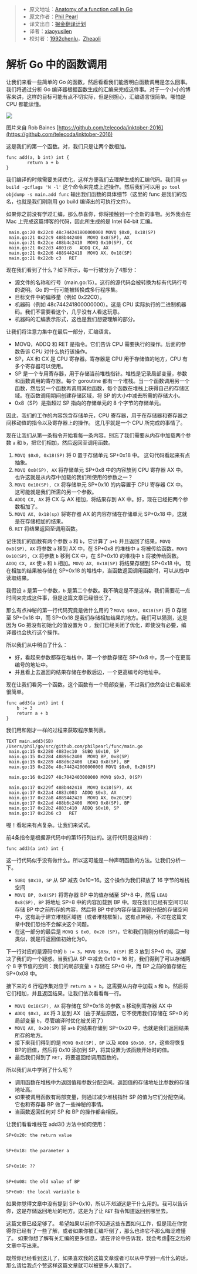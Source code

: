 > * 原文地址：[Anatomy of a function call in Go](https://syslog.ravelin.com/anatomy-of-a-function-call-in-go-f6fc81b80ecc#.povigaliw)
> * 原文作者：[Phil Pearl](https://syslog.ravelin.com/@philpearl?source=post_header_lockup)
> * 译文出自：[掘金翻译计划](https://github.com/xitu/gold-miner)
> * 译者：[xiaoyusilen](http://xiaoyu.world)
> * 校对者：[1992chenlu](https://github.com/1992chenlu)，[Zheaoli](https://github.com/Zheaoli)

# 解析 Go 中的函数调用 #

让我们来看一些简单的 Go 的函数，然后看看我们能否明白函数调用是怎么回事。我们将通过分析 Go 编译器根据函数生成的汇编来完成这件事。对于一个小小的博客来讲，这样的目标可能有点不切实际，但是别担心，汇编语言很简单。哪怕是 CPU 都能读懂。

<img class="progressiveMedia-noscript js-progressiveMedia-inner" src="https://cdn-images-1.medium.com/max/800/1*CKK4XrLm3ylzsQzNbOaroQ.png">

图片来自 Rob Baines [https://github.com/telecoda/inktober-2016](https://github.com/telecoda/inktober-2016)

这是我们的第一个函数。对，我们只是让两个数相加。

```
func add(a, b int) int {
        return a + b
}
```

我们编译的时候需要关闭优化，这样方便我们去理解生成的汇编代码。我们用 `go build -gcflags 'N -l'` 这个命令来完成上述操作。然后我们可以用 `go tool objdump -s main.add func` 输出我们函数的具体细节（这里的 func 是我们的包名，也就是我们刚刚用 go build 编译出的可执行文件）。

如果你之前没有学过汇编，那么恭喜你，你将接触到一个全新的事物。另外我会在 Mac 上完成这篇博客的代码，因此所生成的是 Intel 64-bit 汇编。

```
 main.go:20 0x22c0 48c744241800000000 MOVQ $0x0, 0x18(SP)
 main.go:21 0x22c9 488b442408  MOVQ 0x8(SP), AX
 main.go:21 0x22ce 488b4c2410  MOVQ 0x10(SP), CX
 main.go:21 0x22d3 4801c8   ADDQ CX, AX
 main.go:21 0x22d6 4889442418  MOVQ AX, 0x18(SP)
 main.go:21 0x22db c3   RET
```

现在我们看到了什么？如下所示，每一行被分为了4部分：

- 源文件的名称和行号（main.go:15）。这行的源代码会被转换为标有代码行号的说明。Go 的一行可能被转换成多行程序集。
- 目标文件中的偏移量（例如 0x22C0）。
- 机器码（例如 48c744241800000000）。这是 CPU 实际执行的二进制机器码。我们不需要看这个，几乎没有人看这玩意。
- 机器码的汇编表示形式，这也是我们想要理解的部分。

让我们将注意力集中在最后一部分，汇编语言。

- MOVQ，ADDQ 和 RET 是指令。它们告诉 CPU 需要执行的操作。后面的参数告诉 CPU 对什么执行该操作。
- SP，AX 和 CX 是 CPU 寄存器。寄存器是 CPU 用于存储值的地方，CPU 有多个寄存器可以使用。
- SP 是一个专用寄存器，用于存储当前堆栈指针。堆栈是记录局部变量，参数和函数调用的寄存器。每个 goroutine 都有一个堆栈。当一个函数调用另一个函数，然后另一个函数再调用其他函数，每个函数在堆栈上获得自己的存储区域。在函数调用期间创建存储区域，将 SP 的大小中减去所需的存储大小。
- 0x8（SP）是指超过 SP 指向的存储单元的 8 个字节的存储单元。

因此，我们的工作的内容包含存储单元，CPU 寄存器，用于在存储器和寄存器之间移动值的指令以及寄存器上的操作。 这几乎就是一个 CPU 所完成的事情了。

现在让我们从第一条指令开始看每一条内容。别忘了我们需要从内存中加载两个参数 `a` 和 `b`，把它们相加，然后返回至调用函数。

1. `MOVQ $0x0, 0x18(SP)` 将 0 置于存储单元 SP+0x18 中。 这句代码看起来有点抽象。
2. `MOVQ 0x8(SP), AX` 将存储单元 SP+0x8 中的内容放到 CPU 寄存器 AX 中。也许这就是从内存中加载的我们所使用的参数之一？
3. `MOVQ 0x10(SP), CX` 将存储单元 SP+0x10 的内容置于 CPU 寄存器 CX 中。 这可能就是我们所需的另一个参数。
4. `ADDQ CX, AX` 将 CX 与 AX 相加，将结果存到 AX 中。好，现在已经把两个参数相加了。
5. `MOVQ AX, 0x18(sp)` 将寄存器 AX 的内容存储在存储单元 SP+0x18 中。这就是在存储相加的结果。
6. `RET` 将结果返回至调用函数。

记住我们的函数有两个参数 `a` 和 `b`，它计算了 `a+b` 并且返回了结果。`MOVQ 0x8(SP), AX` 将参数 `a` 移到 AX 中，在 SP+0x8 的堆栈中 `a` 将被传给函数。`MOVQ 0x10(SP), CX` 将参数 `b` 移到 CX 中，在 SP+0x10 的堆栈中 `b` 将被传给函数。`ADDQ CX, AX` 使 `a` 和 `b` 相加。`MOVQ AX, 0x18(SP)` 将结果存储到 SP+0x18 中。 现在相加的结果被存储在 SP+0x18 的堆栈中，当函数返回调用函数时，可以从栈中读取结果。

我假设 `a` 是第一个参数，`b` 是第二个参数。我不确定是不是这样。我们需要花一点时间来完成这件事，但是这篇文章已经很长了。

那么有点神秘的第一行代码究竟是做什么用的？`MOVQ $0X0, 0X18(SP)` 将 0 存储至 SP+0x18 中，而 SP+0x18 是我们存储相加结果的地方。我们可以猜测，这是因为 Go 把没有初始化的值设置为 0 ，我们已经关闭了优化，即使没有必要，编译器也会执行这个操作。

所以我们从中明白了什么：

- 好，看起来参数都存在堆栈中，第一个参数存储在 SP+0x8 中，另一个在更高编号的地址中。
- 并且看上去返回的结果存储在参数后边，一个更高编号的地址中。

现在让我们看另一个函数。这个函数有一个局部变量，不过我们依然会让它看起来很简单。

```
func add3(a int) int {
    b := 3
    return a + b
}
```

我们用和刚才一样的过程来获取程序集列表。

```
TEXT main.add3(SB) 
/Users/phil/go/src/github.com/philpearl/func/main.go
 main.go:15 0x2280 4883ec10  SUBQ $0x10, SP
 main.go:15 0x2284 48896c2408  MOVQ BP, 0x8(SP)
 main.go:15 0x2289 488d6c2408  LEAQ 0x8(SP), BP
 main.go:15 0x228e 48c744242000000000 MOVQ $0x0, 0x20(SP)
 
 main.go:16 0x2297 48c7042403000000 MOVQ $0x3, 0(SP)
 
 main.go:17 0x229f 488b442418  MOVQ 0x18(SP), AX
 main.go:17 0x22a4 4883c003  ADDQ $0x3, AX
 main.go:17 0x22a8 4889442420  MOVQ AX, 0x20(SP)
 main.go:17 0x22ad 488b6c2408  MOVQ 0x8(SP), BP
 main.go:17 0x22b2 4883c410  ADDQ $0x10, SP
 main.go:17 0x22b6 c3   RET
```

喔！看起来有点复杂。让我们来试试。

前4条指令是根据源代码中的第15行列出的。这行代码是这样的：

```
func add3(a int) int {
```

这一行代码似乎没有做什么。所以这可能是一种声明函数的方法。让我们分析一下。

- `SUBQ $0x10, SP` 从 SP 减去 0x10=16。这个操作为我们释放了 16 字节的堆栈空间
- `MOVQ BP, 0x8(SP)` 将寄存器 BP 中的值存储至 SP+8 中，然后 `LEAQ 0x8(SP), BP` 将地址 SP+8 中的内容加载到 BP 中。现在我们已经有空间可以存储 BP 中之前所存的内容，然后将 BP 中的内容存储至刚刚分配的存储空间中，这有助于建立堆栈区域链（或者堆栈框架）。这有点神秘，不过在这篇文章中我们恐怕不会解决这个问题。
- 在这一部分的最后是 `MOVQ $ 0x0, 0x20 (SP)`，它和我们刚刚分析的最后一句类似，就是将返回值初始化为0。

下一行对应的是源码中的 `b := 3`，`MOVQ $03x, 0(SP)` 把 3 放到 SP+0 中。这解决了我们的一个疑惑。当我们从 SP 中减去 0x10 = 16 时，我们得到了可以存储两个 8 字节值的空间：我们的局部变量 `b` 存储在 SP+0 中，而 BP 之前的值存储在 SP+0x08 中。

接下来的 6 行程序集对应于 `return a + b`。这需要从内存中加载 `a` 和 `b`，然后将它们相加，并且返回结果。让我们依次看看每一行。

- `MOVQ 0x18(SP), AX` 将存储在 SP+0x18 的参数 `a` 移动到寄存器 AX 中
- `ADDQ $0x3, AX` 将 3 加到 AX（由于某些原因，它不使用我们存储在 SP+0 的局部变量 `b`，尽管编译时优化被关闭了）
- `MOVQ AX, 0x20(SP)` 将 `a+b` 的结果存储到 SP+0x20 中，也就是我们返回结果所存的地方。
- 接下来我们得到的是 `MOVQ 0x8(SP), BP` 以及 `ADDQ $0x10, SP`，这些将恢复BP的旧值，然后将 0x10 添加到 SP，将其设置为该函数开始时的值。
- 最后我们得到了 `RET`，将要返回给调用函数的。

所以我们从中学到了什么呢？

- 调用函数在堆栈中为返回值和参数分配空间。返回值的存储地址比参数的存储地址高。
- 如果被调用函数有局部变量，则通过减少堆栈指针 SP 的值为它们分配空间。它也和寄存器 BP 做了一些神秘的事情。
- 当函数返回任何对 SP 和 BP 的操作都会相反。

让我们看看堆栈在 add3() 方法中如何使用：

```
SP+0x20: the return value


SP+0x18: the parameter a


SP+0x10: ??


SP+0x08: the old value of BP

SP+0x0: the local variable b
```

如果你觉得文章中没有提到 SP+0x10，所以不*知道*这是干什么用的。我可以告诉你，这是存储返回地址的地方。这是为了让 `RET` 指令知道返回到哪里去。

这篇文章已经足够了。 希望如果以前你不知道这些东西如何工作，但是现在你觉得你已经有了一些了解，或者如果你被汇编吓倒了，那么也许它不那么晦涩难懂了。 如果你想了解有关汇编的更多信息，请在评论中告诉我，我会考虑在之后的文章中写出来。

既然你已经看到这儿了，如果喜欢我的这篇文章或者可以从中学到一点什么的话，那么请给我点个赞这样这篇文章就可以被更多人看到了。
